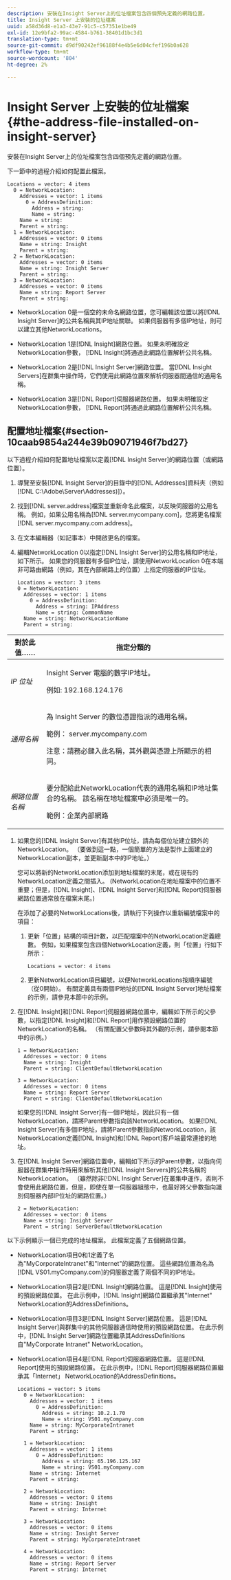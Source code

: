 ```yaml
---
description: 安裝在Insight Server上的位址檔案包含四個預先定義的網路位置。
title: Insight Server 上安裝的位址檔案
uuid: a58d36d8-e1a3-43e7-91c5-c57351e1be49
exl-id: 12e9bfa2-99ac-4584-b761-38401d1bc3d1
translation-type: tm+mt
source-git-commit: d9df90242ef96188f4e4b5e6d04cfef196b0a628
workflow-type: tm+mt
source-wordcount: '804'
ht-degree: 2%

---
```


# Insight Server 上安裝的位址檔案{#the-address-file-installed-on-insight-server}

安裝在Insight Server上的位址檔案包含四個預先定義的網路位置。

下一節中的過程介紹如何配置此檔案。

```
Locations = vector: 4 items  
  0 = NetworkLocation:  
    Addresses = vector: 1 items 
      0 = AddressDefinition:  
        Address = string:  
        Name = string:  
    Name = string:  
    Parent = string:  
  1 = NetworkLocation:  
    Addresses = vector: 0 items 
    Name = string: Insight 
    Parent = string:  
  2 = NetworkLocation:  
    Addresses = vector: 0 items 
    Name = string: Insight Server 
    Parent = string: 
  3 = NetworkLocation:  
    Addresses = vector: 0 items 
    Name = string: Report Server 
    Parent = string:
```

* NetworkLocation 0是一個空的未命名網路位置，您可編輯該位置以將[!DNL Insight Server]的公共名稱與其IP地址關聯。 如果伺服器有多個IP地址，則可以建立其他NetworkLocations。
* NetworkLocation 1是[!DNL Insight]網路位置。 如果未明確設定NetworkLocation參數， [!DNL Insight]將通過此網路位置解析公共名稱。

* NetworkLocation 2是[!DNL Insight Server]網路位置。 當[!DNL Insight Servers]在群集中操作時，它們使用此網路位置來解析伺服器間通信的通用名稱。

* NetworkLocation 3是[!DNL Report]伺服器網路位置。 如果未明確設定NetworkLocation參數， [!DNL Report]將通過此網路位置解析公共名稱。

## 配置地址檔案{#section-10caab9854a244e39b09071946f7bd27}

以下過程介紹如何配置地址檔案以定義[!DNL Insight Server]的網路位置（或網路位置）。

1. 導覽至安裝[!DNL Insight Server]的目錄中的[!DNL Addresses]資料夾（例如[!DNL C:\Adobe\Server\Addresses)]）。

1. 找到[!DNL server.address]檔案並重新命名此檔案，以反映伺服器的公用名稱。 例如，如果公用名稱為[!DNL server.mycompany.com]，您將更名檔案[!DNL server.mycompany.com.address]。

1. 在文本編輯器（如記事本）中開啟更名的檔案。
1. 編輯NetworkLocation 0以指定[!DNL Insight Server]的公用名稱和IP地址，如下所示。 如果您的伺服器有多個IP位址，請使用NetworkLocation 0在本端非可路由網路（例如，其在內部網路上的位置）上指定伺服器的IP位址。

   ```
   Locations = vector: 3 items 
   0 = NetworkLocation: 
     Addresses = vector: 1 items 
       0 = AddressDefinition: 
         Address = string: IPAddress 
         Name = string: CommonName 
     Name = string: NetworkLocationName 
     Parent = string: 
   ```

<table id="table_02C2A1630CCD40C4A51B314C3CB683F1"> 
 <thead> 
  <tr> 
   <th colname="col1" class="entry"> 對於此值…… </th> 
   <th colname="col2" class="entry"> 指定分類的 </th> 
  </tr> 
 </thead>
 <tbody> 
  <tr> 
   <td colname="col1"> <i>IP 位址</i> </td> 
   <td colname="col2"> <p><span class="keyword"> Insight Server </span>電腦的數字IP地址。 </p> <p>例如: 192.168.124.176 </p> </td> 
  </tr> 
  <tr> 
   <td colname="col1"> <i>通用名稱  </i> </td> 
   <td colname="col2"> <p>為<span class="keyword"> Insight Server </span>的數位憑證指派的通用名稱。 </p> <p>範例：<span class="filepath"> server.mycompany.com </span></p> <p>注意：請務必鍵入此名稱，其外觀與憑證上所顯示的相同。 </p> </td> 
  </tr> 
  <tr> 
   <td colname="col1"> <i>網路位置名稱  </i> </td> 
   <td colname="col2"> <p>要分配給此NetworkLocation代表的通用名稱和IP地址集合的名稱。 該名稱在地址檔案中必須是唯一的。 </p> <p>範例：企業內部網路 </p> </td> 
  </tr> 
 </tbody> 
</table>

1. 如果您的[!DNL Insight Server]有其他IP位址，請為每個位址建立額外的NetworkLocation。 （要做到這一點，一個簡單的方法是製作上面建立的NetworkLocation副本，並更新副本中的IP地址。）

   您可以將新的NetworkLocation添加到地址檔案的末尾，或在現有的NetworkLocation定義之間插入。 (NetworkLocation在地址檔案中的位置不重要；但是，[!DNL Insight]、[!DNL Insight Server]和[!DNL Report]伺服器網路位置通常放在檔案末尾。)

   在添加了必要的NetworkLocations後，請執行下列操作以重新編號檔案中的項目：

   1. 更新「位置」結構的項目計數，以匹配檔案中的NetworkLocation定義總數。 例如，如果檔案包含四個NetworkLocation定義，則「位置」行如下所示：

      ```
      Locations = vector: 4 items
      ```

   1. 更新NetworkLocation項目編號，以便NetworkLocations按順序編號（從0開始）。
   有關定義具有兩個IP地址的[!DNL Insight Server]地址檔案的示例，請參見本節中的示例。

1. 在[!DNL Insight]和[!DNL Report]伺服器網路位置中，編輯如下所示的父參數，以指定[!DNL Insight]和[!DNL Report]用作預設網路位置的NetworkLocation的名稱。 （有關配置父參數時其外觀的示例，請參閱本節中的示例。）

   ```
   1 = NetworkLocation:  
     Addresses = vector: 0 items 
     Name = string: Insight 
     Parent = string: ClientDefaultNetworkLocation 
   
   3 = NetworkLocation:  
     Addresses = vector: 0 items 
     Name = string: Report Server 
     Parent = string: ClientDefaultNetworkLocation
   ```

   如果您的[!DNL Insight Server]有一個IP地址，因此只有一個NetworkLocation，請將Parent參數指向該NetworkLocation。 如果[!DNL Insight Server]有多個IP地址，請將Parent參數指向NetworkLocation，該NetworkLocation定義[!DNL Insight]和[!DNL Report]客戶端最常連接的地址。

1. 在[!DNL Insight Server]網路位置中，編輯如下所示的Parent參數，以指向伺服器在群集中操作時用來解析其他[!DNL Insight Servers]的公共名稱的NetworkLocation。 （雖然除非[!DNL Insight Server]在叢集中運作，否則不會使用此網路位置，但是，即使在單一伺服器組態中，也最好將父參數指向識別伺服器內部IP位址的網路位置。）

   ```
   2 = NetworkLocation:  
     Addresses = vector: 0 items 
     Name = string: Insight Server 
     Parent = string: ServerDefaultNetworkLocation
   ```

以下示例顯示一個已完成的地址檔案。 此檔案定義了五個網路位置。

* NetworkLocation項目0和1定義了名為&quot;MyCorporateIntranet&quot;和&quot;Internet&quot;的網路位置。 這些網路位置為名為[!DNL VS01.myCompany.com]的伺服器定義了兩個不同的IP地址。
* NetworkLocation項目2是[!DNL Insight]網路位置。 這是[!DNL Insight]使用的預設網路位置。 在此示例中，[!DNL Insight]網路位置繼承其&quot;Internet&quot; NetworkLocation的AddressDefinitions。

* NetworkLocation項目3是[!DNL Insight Server]網路位置。 這是[!DNL Insight Server]與群集中的其他伺服器通信時使用的預設網路位置。 在此示例中，[!DNL Insight Server]網路位置繼承其AddressDefinitions自&quot;MyCorporate Intranet&quot; NetworkLocation。

* NetworkLocation項目4是[!DNL Report]伺服器網路位置。 這是[!DNL Report]使用的預設網路位置。 在此示例中，[!DNL Report]伺服器網路位置繼承其「Internet」 NetworkLocation的AddressDefinitions。

   ```
   Locations = vector: 5 items 
     0 = NetworkLocation:  
       Addresses = vector: 1 items 
         0 = AddressDefinition:  
           Address = string: 10.2.1.70 
           Name = string: VS01.myCompany.com 
       Name = string: MyCorporateIntranet 
       Parent = string:  
   
     1 = NetworkLocation:  
       Addresses = vector: 1 items 
         0 = AddressDefinition:  
           Address = string: 65.196.125.167 
           Name = string: VS01.myCompany.com 
       Name = string: Internet 
       Parent = string: 
   
     2 = NetworkLocation:  
       Addresses = vector: 0 items 
       Name = string: Insight 
       Parent = string: Internet 
   
     3 = NetworkLocation:  
       Addresses = vector: 0 items 
       Name = string: Insight Server 
       Parent = string: MyCorporateIntranet 
   
     4 = NetworkLocation:  
       Addresses = vector: 0 items 
       Name = string: Report Server 
       Parent = string: Internet
   ```
